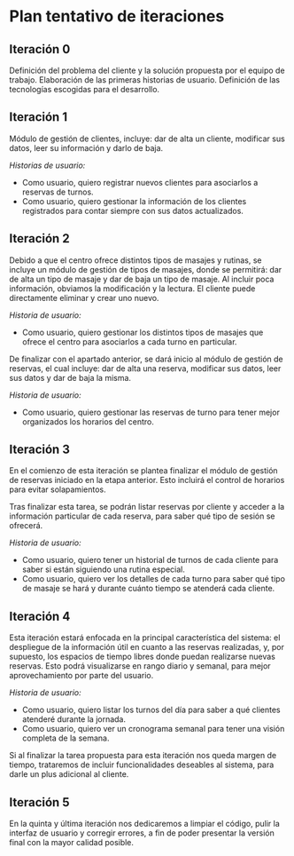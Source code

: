 # Plan tentativo de iteraciones

## Iteración 0
Definición del problema del cliente y la solución propuesta por el equipo de trabajo. Elaboración de las primeras historias de usuario. Definición de las tecnologías escogidas para el desarrollo.

## Iteración 1
Módulo de gestión de clientes, incluye: dar de alta un cliente, modificar sus datos, leer su información y darlo de baja.

*Historias de usuario:*
* Como usuario, quiero registrar nuevos clientes para asociarlos a reservas de turnos.
* Como usuario, quiero gestionar la información de los clientes registrados para contar siempre con sus datos actualizados.


## Iteración 2
Debido a que el centro ofrece distintos tipos de masajes y rutinas, se incluye un módulo de gestión de tipos de masajes, donde se permitirá: dar de alta un tipo de masaje y dar de baja un tipo de masaje. Al incluir poca información, obviamos la modificación y la lectura. El cliente puede directamente eliminar y crear uno nuevo.

*Historia de usuario:*
* Como usuario, quiero gestionar los distintos tipos de masajes que ofrece el centro para asociarlos a cada turno en particular.

De finalizar con el apartado anterior, se dará inicio al módulo de gestión de reservas, el cual incluye: dar de alta una reserva, modificar sus datos, leer sus datos y dar de baja la misma.

*Historia de usuario:*
* Como usuario, quiero gestionar las reservas de turno para tener mejor organizados los horarios del centro.


## Iteración 3
En el comienzo de esta iteración se plantea finalizar el módulo de gestión de reservas iniciado en la etapa anterior. Esto incluirá el control de horarios para evitar solapamientos.

Tras finalizar esta tarea, se podrán listar reservas por cliente y acceder a la información particular de cada reserva, para saber qué tipo de sesión se ofrecerá.

*Historia de usuario:*
* Como usuario, quiero tener un historial de turnos de cada cliente para saber si están siguiendo una rutina especial.
* Como usuario, quiero ver los detalles de cada turno para saber qué tipo de masaje se hará y durante cuánto tiempo se atenderá cada cliente.


## Iteración 4
Esta iteración estará enfocada en la principal característica del sistema: el despliegue de la información útil en cuanto a las reservas realizadas, y, por supuesto, los espacios de tiempo libres donde puedan realizarse nuevas reservas. Esto podrá visualizarse en rango diario y semanal, para mejor aprovechamiento por parte del usuario.

*Historia de usuario:*
* Como usuario, quiero listar los turnos del día para saber a qué clientes atenderé durante la jornada. 
* Como usuario, quiero ver un cronograma semanal para tener una visión completa de la semana.

Si al finalizar la tarea propuesta para esta iteración nos queda margen de tiempo, trataremos de incluir funcionalidades deseables al sistema, para darle un plus adicional al cliente.

## Iteración 5
En la quinta y última iteración nos dedicaremos a limpiar el código, pulir la interfaz de usuario y corregir errores, a fin de poder presentar la versión final con la mayor calidad posible.